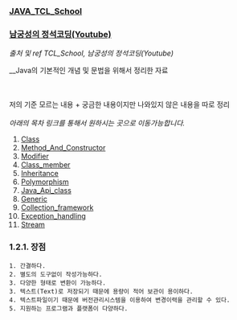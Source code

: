 ### [JAVA_TCL_School](http://www.tcpschool.com/java/intro)
### [남궁성의 정석코딩(Youtube)](https://www.youtube.com/playlist?list=PLW2UjW795-f6xWA2_MUhEVgPauhGl3xIp)

_출처 및 ref TCL_School, 남궁성의 정석코딩(Youtube)_ 

__Java의 기본적인 개념 및 문법을 위해서 정리한 자료 </br>

</br></br>
저의 기준 모르는 내용 + 궁금한 내용이지만 나와있지 않은 내용을 따로 정리
</br>
</br>
_아래의 목차 링크를 통해서 원하시는 곳으로 이동가능합니다._

1. [Class](https://github.com/llhbum/JAVA_TCL_School/blob/master/src/Class.java)
2. [Method_And_Constructor](https://github.com/llhbum/JAVA_TCL_School/blob/master/src/Method_And_Constructor.java)
3. [Modifier](https://github.com/llhbum/JAVA_TCL_School/blob/master/src/Modifier.java)
4. [Class_member](https://github.com/llhbum/JAVA_TCL_School/blob/master/src/Class_member.java)
5. [Inheritance](https://github.com/llhbum/JAVA_TCL_School/blob/master/src/Inheritance.java)
6. [Polymorphism](https://github.com/llhbum/JAVA_TCL_School/blob/master/src/Polymorphism.java)
7. [Java_Api_class](https://github.com/llhbum/JAVA_TCL_School/blob/master/src/Java_Api_class.java)
8. [Generic](https://github.com/llhbum/JAVA_TCL_School/blob/master/src/Generic.java)
9. [Collection_framework](https://github.com/llhbum/JAVA_TCL_School/blob/master/src/Collection_framework.java)
10. [Exception_handling](https://github.com/llhbum/JAVA_TCL_School/blob/master/src/Exception_handling.java)
11. [Stream](https://github.com/llhbum/JAVA_TCL_School/blob/master/src/Stream.java)

### 1.2.1. 장점
	1. 간결하다.
	2. 별도의 도구없이 작성가능하다.
	3. 다양한 형태로 변환이 가능하다.
	3. 텍스트(Text)로 저장되기 때문에 용량이 적어 보관이 용이하다.
	4. 텍스트파일이기 때문에 버전관리시스템을 이용하여 변경이력을 관리할 수 있다.
	5. 지원하는 프로그램과 플랫폼이 다양하다.

